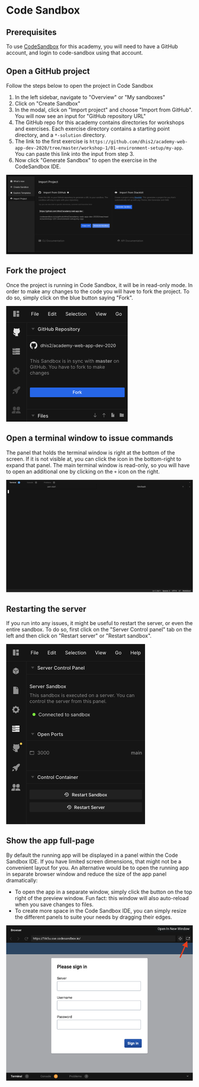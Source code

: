 # Code Sandbox
## Prerequisites
To use [CodeSandbox](https://codesandbox.io) for this academy, you will need to have a GitHub account, and login to code-sandbox using that account.

## Open a GitHub project
Follow the steps below to open the project in Code Sandbox
1. In the left sidebar, navigate to "Overview" or "My sandboxes"
1. Click on "Create Sandbox"
1. In the modal, click on "Import project" and choose "Import from GitHub". You will now see an input for "GitHub repository URL"
1. The GitHub repo for this academy contains directories for workshops and exercises. Each exercise directory contains a starting point directory, and a `*-solution` directory.
1. The link to the first exercise is `https://github.com/dhis2/academy-web-app-dev-2020/tree/master/workshop-1/01-environment-setup/my-app`. You can paste this link into the input from step 3.
1. Now click "Generate Sandbox" to open the exercise in the CodeSandbox IDE.

![Import github project](./assets/import_github_project.png)



## Fork the project
Once the project is running in Code Sandbox, it will be in read-only mode. In order to make any changes to the code you will have to fork the project. To do so, simply click on the blue button saying "Fork".

![Fork project](./assets/fork_project.png)

## Open a terminal window to issue commands
The panel that holds the terminal window is right at the bottom of the screen. If it is not visible at, you can click the icon in the bottom-right to expand that panel. The main terminal window is read-only, so you will have to open an additional one by clicking on the `+` icon on the right.

![Terminal window](./assets/terminal_window.png)

## Restarting the server
If you run into any issues, it might be useful to restart the server, or even the entire sandbox. To do so, first click on the "Server Control panel" tab on the left and then click on "Restart server" or "Restart sandbox".

![Server control panel](./assets/server_control_panel.png)

## Show the app full-page
By default the running app will be displayed in a panel within the Code Sandbox IDE. If you have limited screen dimensions, that might not be a convenient layout for you. An alternative would be to open the running app in separate browser window and reduce the size of the app panel dramatically:
- To open the app in a separate window, simply click the button on the top right of the preview window. Fun fact: this window will also auto-reload when you save changes to files.
- To create more space in the Code Sandbox IDE, you can simply resize the different panels to suite your needs by dragging their edges.

![Open in new window](./assets/open_in_new_window.png)
